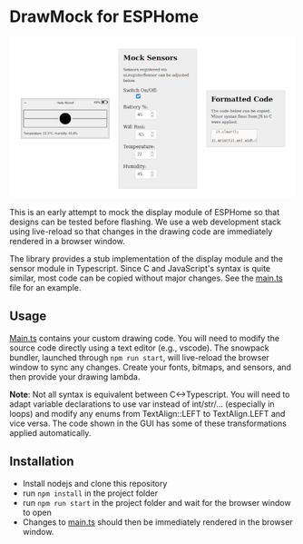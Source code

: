 # DrawMock for ESPHome


![Screenshot of mocked ui](./screenshot.png)

This is an early attempt to mock the display module of ESPHome so that designs can be tested before flashing.
We use a web development stack using live-reload so that changes in the drawing code are immediately rendered in a browser window. 

The library provides a stub implementation of the display module and the sensor module in Typescript. Since C and JavaScript's syntax is quite similar, most code can be copied without major changes. See the [main.ts](./main.ts) file for an example.

## Usage

[Main.ts](./main.ts) contains your custom drawing code. You will need to modify the source code directly using a text editor (e.g., vscode). The snowpack bundler, launched through ``npm run start``,  will live-reload the browser window to sync any changes. Create your fonts, bitmaps, and sensors, and then provide your drawing lambda.

**Note**: Not all syntax is equivalent between C<->Typescript. You will need to adapt variable declarations to use var instead of int/str/... (especially in loops) and modify any enums from TextAlign::LEFT  to TextAlign.LEFT and vice versa. The code shown in the GUI has some of these transformations applied automatically.


## Installation


* Install nodejs and clone this repository
* run ``npm install`` in the project folder
* run ``npm run start`` in the project folder and wait for the browser window to open
* Changes to [main.ts](./main.ts) should then be immediately rendered in the browser window.
